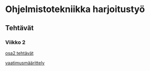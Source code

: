 # Ohjelmistotekniikka harjoitustyö
## Tehtävät
### Viikko 2

[osa2 tehtävät](https://github.com/lankku1/ot-harjoitustyo/tree/master/laskarit/viikko2)

[vaatimusmäärittely](https://github.com/lankku1/ot-harjoitustyo/blob/master/dokumentaatio/vaatimusmaarittely.md)
